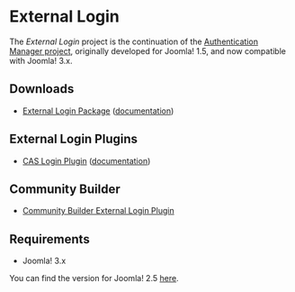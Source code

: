 External Login
===============

The *External Login* project is the continuation of the [Authentication Manager project](http://joomlacode.org/gf/project/auth_manager/), originally developed for Joomla! 1.5, and now compatible with Joomla! 3.x.

Downloads
---------

* [External Login Package](http://download.chdemko.com/joomla/extensions/external-login/pkg_externallogin-3.0.0-beta1.zip) ([documentation](http://download.chdemko.com/joomla/extensions/external-login/External_Login_package-3.0.0-beta1-User_Guide-en-GB.pdf))

External Login Plugins
----------------------

* [CAS Login Plugin](http://download.chdemko.com/joomla/extensions/external-login/plg_system_caslogin-3.0.0-beta1.zip) ([documentation](http://download.chdemko.com/joomla/extensions/external-login/CAS_Plugin-3.0.0-beta1-User_Guide-en-GB.pdf))

Community Builder
-----------------

* [Community Builder External Login Plugin](http://download.chdemko.com/joomla/extensions/external-login/plg_user_cbexternallogin-3.0.0-beta1.zip)

Requirements
------------

* Joomla! 3.x

You can find the version for Joomla! 2.5 [here](https://github.com/chdemko/joomla-external-login/tree/2.x).

